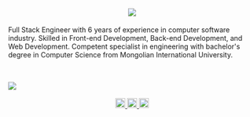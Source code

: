 <h1 align="center">
    <img src="https://readme-typing-svg.herokuapp.com/?font=Righteous&size=35&center=true&vCenter=true&width=500&height=70&duration=4000&lines=Hi+There!+👋;+I'm+Tuguldur+Unurtsetseg!;" />
</h1>

<div>
    Full Stack Engineer with 6 years of experience in computer software industry. Skilled in Front-end Development, Back-end Development, and Web Development. Competent specialist in engineering with bachelor's degree in Computer Science from Mongolian International University.
</div>

<br/>

<div style="margin-top: 30px;">
    <img src="https://skillicons.dev/icons?i=react,bootstrap,mui,html,css,vscode,github,figma,tailwind,git,nodejs,python,javascript,typescript,express,firebase,mongodb,c,java,nextjs,mysql" />
</div>

<br/>

<div align="center"> 
  <a href="mailto:oz.toogii@gmail.com">
        <img src="https://cdn0.iconfinder.com/data/icons/social-circle-3/72/Email-512.png" width="20" />
  </a>
  <a href="https://linkedin.com/in/devtugu" target="_blank">
     <img src="https://cdn3.iconfinder.com/data/icons/picons-social/57/11-linkedin-512.png" width="20" target="_blank" />
  </a>
  <a href="https://salesp07.github.io" target="_blank">
     <img src="https://cdn2.iconfinder.com/data/icons/font-awesome/1792/github-square-512.png" width="20" target="_blank" />
  </a>
</div>
